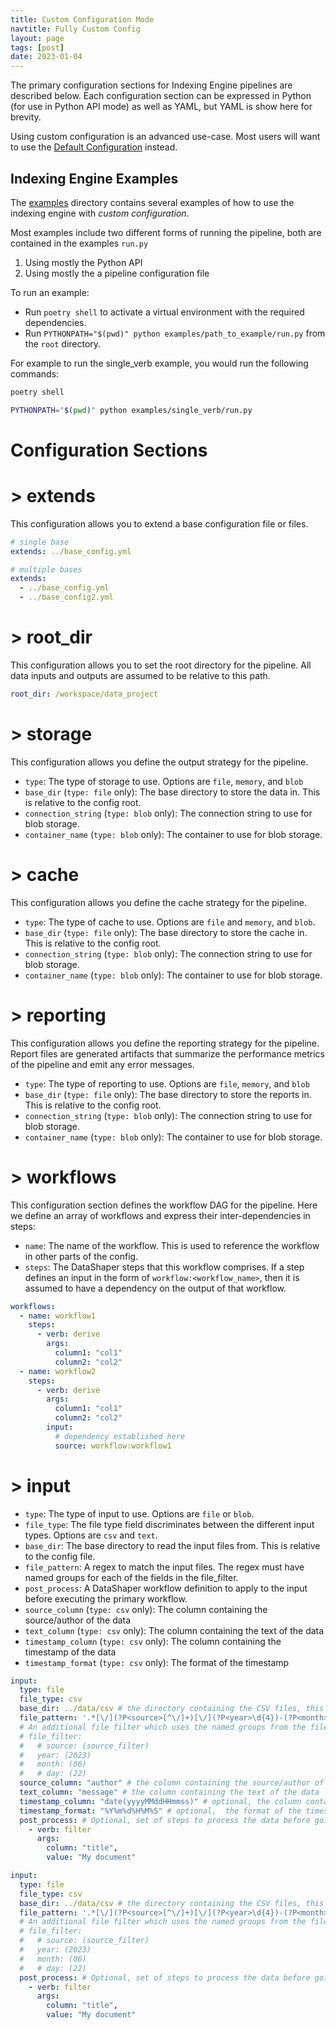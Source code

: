 ```yaml
---
title: Custom Configuration Mode
navtitle: Fully Custom Config
layout: page
tags: [post]
date: 2023-01-04
---
```


The primary configuration sections for Indexing Engine pipelines are described below. Each configuration section can be expressed in Python (for use in Python API mode) as well as YAML, but YAML is show here for brevity.

Using custom configuration is an advanced use-case. Most users will want to use the [Default Configuration](/posts/config/overview) instead.

## Indexing Engine Examples

The [examples](https://github.com/microsoft/graphrag/blob/main/examples/) directory contains several examples of how to use the indexing engine with _custom configuration_.

Most examples include two different forms of running the pipeline, both are contained in the examples `run.py`

1. Using mostly the Python API
2. Using mostly the a pipeline configuration file

To run an example:

- Run `poetry shell` to activate a virtual environment with the required dependencies.
- Run `PYTHONPATH="$(pwd)" python examples/path_to_example/run.py` from the `root` directory.

For example to run the single_verb example, you would run the following commands:

```bash
poetry shell
```

```sh
PYTHONPATH="$(pwd)" python examples/single_verb/run.py
```

# Configuration Sections

# > extends

This configuration allows you to extend a base configuration file or files.

```yaml
# single base
extends: ../base_config.yml
```

```yaml
# multiple bases
extends:
  - ../base_config.yml
  - ../base_config2.yml
```

# > root_dir

This configuration allows you to set the root directory for the pipeline. All data inputs and outputs are assumed to be relative to this path.

```yaml
root_dir: /workspace/data_project
```

# > storage

This configuration allows you define the output strategy for the pipeline.

- `type`: The type of storage to use. Options are `file`, `memory`, and `blob`
- `base_dir` (`type: file` only): The base directory to store the data in. This is relative to the config root.
- `connection_string` (`type: blob` only): The connection string to use for blob storage.
- `container_name` (`type: blob` only): The container to use for blob storage.

# > cache

This configuration allows you define the cache strategy for the pipeline.

- `type`: The type of cache to use. Options are `file` and `memory`, and `blob`.
- `base_dir` (`type: file` only): The base directory to store the cache in. This is relative to the config root.
- `connection_string` (`type: blob` only): The connection string to use for blob storage.
- `container_name` (`type: blob` only): The container to use for blob storage.

# > reporting

This configuration allows you define the reporting strategy for the pipeline. Report files are generated artifacts that summarize the performance metrics of the pipeline and emit any error messages.

- `type`: The type of reporting to use. Options are `file`, `memory`, and `blob`
- `base_dir` (`type: file` only): The base directory to store the reports in. This is relative to the config root.
- `connection_string` (`type: blob` only): The connection string to use for blob storage.
- `container_name` (`type: blob` only): The container to use for blob storage.

# > workflows

This configuration section defines the workflow DAG for the pipeline. Here we define an array of workflows and express their inter-dependencies in steps:

- `name`: The name of the workflow. This is used to reference the workflow in other parts of the config.
- `steps`: The DataShaper steps that this workflow comprises. If a step defines an input in the form of `workflow:<workflow_name>`, then it is assumed to have a dependency on the output of that workflow.

```yaml
workflows:
  - name: workflow1
    steps:
      - verb: derive
        args:
          column1: "col1"
          column2: "col2"
  - name: workflow2
    steps:
      - verb: derive
        args:
          column1: "col1"
          column2: "col2"
        input:
          # dependency established here
          source: workflow:workflow1
```

# > input

- `type`: The type of input to use. Options are `file` or `blob`.
- `file_type`: The file type field discriminates between the different input types. Options are `csv` and `text`.
- `base_dir`: The base directory to read the input files from. This is relative to the config file.
- `file_pattern`: A regex to match the input files. The regex must have named groups for each of the fields in the file_filter.
- `post_process`: A DataShaper workflow definition to apply to the input before executing the primary workflow.
- `source_column` (`type: csv` only): The column containing the source/author of the data
- `text_column` (`type: csv` only): The column containing the text of the data
- `timestamp_column` (`type: csv` only): The column containing the timestamp of the data
- `timestamp_format` (`type: csv` only): The format of the timestamp

```yaml
input:
  type: file
  file_type: csv
  base_dir: ../data/csv # the directory containing the CSV files, this is relative to the config file
  file_pattern: '.*[\/](?P<source>[^\/]+)[\/](?P<year>\d{4})-(?P<month>\d{2})-(?P<day>\d{2})_(?P<author>[^_]+)_\d+\.csv$' # a regex to match the CSV files
  # An additional file filter which uses the named groups from the file_pattern to further filter the files
  # file_filter:
  #   # source: (source_filter)
  #   year: (2023)
  #   month: (06)
  #   # day: (22)
  source_column: "author" # the column containing the source/author of the data
  text_column: "message" # the column containing the text of the data
  timestamp_column: "date(yyyyMMddHHmmss)" # optional, the column containing the timestamp of the data
  timestamp_format: "%Y%m%d%H%M%S" # optional,  the format of the timestamp
  post_process: # Optional, set of steps to process the data before going into the workflow
    - verb: filter
      args:
        column: "title",
        value: "My document"
```

```yaml
input:
  type: file
  file_type: csv
  base_dir: ../data/csv # the directory containing the CSV files, this is relative to the config file
  file_pattern: '.*[\/](?P<source>[^\/]+)[\/](?P<year>\d{4})-(?P<month>\d{2})-(?P<day>\d{2})_(?P<author>[^_]+)_\d+\.csv$' # a regex to match the CSV files
  # An additional file filter which uses the named groups from the file_pattern to further filter the files
  # file_filter:
  #   # source: (source_filter)
  #   year: (2023)
  #   month: (06)
  #   # day: (22)
  post_process: # Optional, set of steps to process the data before going into the workflow
    - verb: filter
      args:
        column: "title",
        value: "My document"
```
